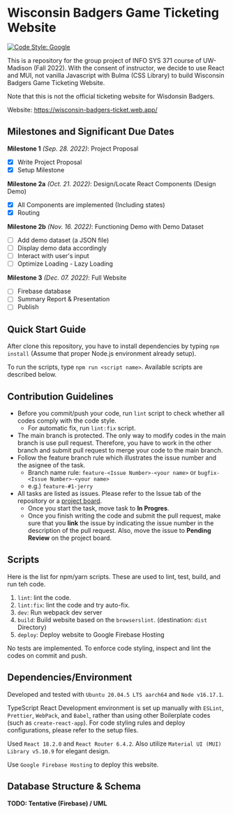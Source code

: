 # Wisconsin Badgers Game Ticketing Website

[![Code Style: Google](https://img.shields.io/badge/code%20style-google-blueviolet.svg)](https://github.com/google/gts)

This is a repository for the group project of INFO SYS 371 course of UW-Madison (Fall 2022).
With the consent of instructor, we decide to use React and MUI, not vanilla Javascript with Bulma (CSS Library) to build Wisconsin Badgers Game Ticketing Website.  

Note that this is not the official ticketing website for Wisdonsin Badgers.

Website: https://wisconsin-badgers-ticket.web.app/

## Milestones and Significant Due Dates

**Milestone 1** *(Sep. 28. 2022)*: Project Proposal
  - [x] Write Project Proposal
  - [x] Setup Milestone

**Milestone 2a** *(Oct. 21. 2022)*: Design/Locate React Components (Design Demo)  
  - [x] All Components are implemented (Including states)
  - [x] Routing

**Milestone 2b** *(Nov. 16. 2022)*: Functioning Demo with Demo Dataset  
  - [ ] Add demo dataset (a JSON file)
  - [ ] Display demo data accordingly
  - [ ] Interact with user's input
  - [ ] Optimize Loading - Lazy Loading

**Milestone 3** *(Dec. 07. 2022)*: Full Website  
  - [ ] Firebase database
  - [ ] Summary Report & Presentation
  - [ ] Publish

## Quick Start Guide

After clone this repository, you have to install dependencies by typing `npm install` (Assume that proper Node.js environment already setup).  

To run the scripts, type `npm run <script name>`.
Available scripts are described below.

## Contribution Guidelines

- Before you commit/push your code, run `lint` script to check whether all codes comply with the code style.
  - For automatic fix, run `lint:fix` script.
- The main branch is protected.
  The only way to modify codes in the main branch is use pull request.
  Therefore, you have to work in the other branch and submit pull request to merge your code to the main branch.
- Follow the feature branch rule which illustrates the issue number and the asignee of the task.
  - Branch name rule: `feature-<Issue Number>-<your name>` or `bugfix-<Issue Number>-<your name>`
  - e.g.) `feature-#1-jerry`
- All tasks are listed as issues.
  Please refer to the Issue tab of the repository or a [project board](https://github.com/users/hyecheol123/projects/3).
  - Once you start the task, move task to **In Progres**.
  - Once you finish writing the code and submit the pull request, make sure that you **link** the issue by indicating the issue number in the description of the pull request. Also, move the issue to **Pending Review** on the project board.

## Scripts

Here is the list for npm/yarn scripts.
These are used to lint, test, build, and run teh code.

1. `lint`: lint the code.
2. `lint:fix`: lint the code and try auto-fix.
3. `dev`: Run webpack dev server
4. `build`: Build website based on the `browserslint`. (destination: `dist` Directory)
5. `deploy`: Deploy website to Google Firebase Hosting

No tests are implemented.
To enforce code styling, inspect and lint the codes on commit and push.

## Dependencies/Environment

Developed and tested with `Ubuntu 20.04.5 LTS aarch64` and `Node v16.17.1`.  

TypeScript React Development environment is set up manually with `ESLint`, `Prettier`, `WebPack`, and `Babel`, rather than using other Boilerplate codes (such as `create-react-app`).
For code styling rules and deploy configurations, please refer to the setup files.  

Used `React 18.2.0` and `React Router 6.4.2`.
Also utilize `Material UI (MUI) Library v5.10.9` for elegant design.

Use `Google Firebase Hosting` to deploy this website.

## Database Structure & Schema

**TODO: Tentative (Firebase) / UML**
